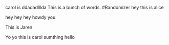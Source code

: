 
carol is ddadadlllda
This is a bunch of words.
#Randomizer
hey this is alice


hey hey hey
howdy you

This is Jaren

Yo yo this is carol
sumthing hello
